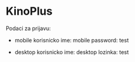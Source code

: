 # KinoPlus

Podaci za prijavu:

- mobile
korisnicko ime: mobile
password: test

- desktop
korisnicko ime: desktop 
lozinka: test
